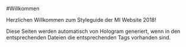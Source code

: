 #Willkommen

Herzlichen Willkommen zum Styleguide der MI Website 2018!

Diese Seiten werden automatisch von Hologram generiert, wenn in den entsprechenden Dateien die entsprechenden
Tags vorhanden sind. 

